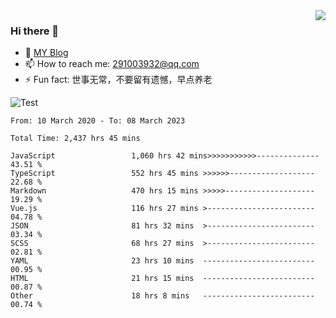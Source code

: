 <img align='right' src='https://github-readme-stats.vercel.app/api?username=niaogege&show_icons=true&theme=radical'/>

### Hi there 👋

- 🌱 [MY Blog](https://bythewayer.com/)
- 📫 How to reach me: 291003932@qq.com
- ⚡ Fun fact:  世事无常，不要留有遗憾，早点养老

![Test](https://github-readme-stats.vercel.app/api/top-langs/?username=niaogege&layout=compact)

<!--START_SECTION:waka-->

```text
From: 10 March 2020 - To: 08 March 2023

Total Time: 2,437 hrs 45 mins

JavaScript                 1,060 hrs 42 mins>>>>>>>>>>>--------------   43.51 %
TypeScript                 552 hrs 45 mins >>>>>>-------------------   22.68 %
Markdown                   470 hrs 15 mins >>>>>--------------------   19.29 %
Vue.js                     116 hrs 27 mins >------------------------   04.78 %
JSON                       81 hrs 32 mins  >------------------------   03.34 %
SCSS                       68 hrs 27 mins  >------------------------   02.81 %
YAML                       23 hrs 10 mins  -------------------------   00.95 %
HTML                       21 hrs 15 mins  -------------------------   00.87 %
Other                      18 hrs 8 mins   -------------------------   00.74 %
```

<!--END_SECTION:waka-->
